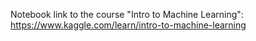 Notebook link to the course "Intro to Machine Learning": https://www.kaggle.com/learn/intro-to-machine-learning